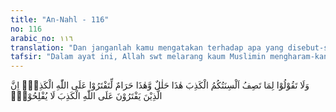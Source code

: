 ```yaml
---
title: "An-Nahl - 116"
no: 116
arabic_no: ١١٦
translation: "Dan janganlah kamu mengatakan terhadap apa yang disebut-sebut oleh lidahmu secara dusta ”Ini halal dan ini haram,” untuk mengada-adakan kebohongan terhadap Allah. Sesungguhnya orang yang mengada-adakan kebohongan terhadap Allah tidak akan beruntung."
tafsir: "Dalam ayat ini, Allah swt melarang kaum Muslimin mengharam-kan atau menghalalkan makanan menurut selera dan hawa nafsu mereka, sebagaimana orang-orang musyrik. Mereka mempunyai kebiasaan meng-haramkan atau menghalalkan binatang semata-mata didasarkan nama istilah yang mereka tetapkan sendiri untuk binatang itu, misalnya: bahirah, sa'ibah, wasilah, dan ham, sebagaimana firman Allah swt:\n\nAllah tidak pernah mensyariatkan adanya bahirah, sa'ibah, wasilah, dan ham. Tetapi orang-orang kafir membuat-buat kedustaan terhadap Allah, dan kebanyakan mereka tidak mengerti. (al-Ma'idah/5: 103)\n\nDalam menetapkan kehalalan atau keharaman suatu makanan atau minuman harus didasarkan pada dalil syara yang bersumber dari Al-Qur'an dan sunnah. Penetapan hukum tanpa dalil-dalil syara tidak dibenarkan. Hal tersebut termasuk perbuatan yang mengada-ada dan melakukan kebohongan kepada Allah.\n\nDalam Al-Qur'an disebutkan tentang ucapan kaum musyrikin mengenai ketentuan anak hewan yang masih dalam kandungan induknya. Firman Allah swt:\n\nDan mereka berkata (pula), \"Apa yang ada di dalam perut hewan ternak ini khusus untuk kaum laki-laki kami, haram bagi istri-istri kami.\" (al-An'am/6: 139)\n\nKarena berakibat sangat buruk terhadap kehidupan beragama, maka Allah memberikan ancaman yang keras kepada mereka yang mengada-adakan kebohongan terhadap Allah. Allah menegaskan bahwa mereka yang berbuat demikian tidak akan mencapai keberhasilan dalam kehidupan mereka, baik di dunia maupun di akhirat. Di dunia, mereka yang suka membuat-buat hukum tanpa dalil yang benar akan dikecam dan ditinggalkan oleh masyara-kat. Kebohongan mereka akan diketahui oleh masyarakat dan mereka akan menjadi sasaran ejekan dan penghinaan.\n\nDalam Tafsir Ibnu Katsir diungkapkan bahwa termasuk dalam pengertian ayat ini ialah setiap orang yang menciptakan bid'ah (urusan agama) yang tidak punya landasan syara, atau menghalalkan sesuatu yang diharamkan atau mengharamkan sesuatu yang dihalalkan Allah semata-mata berdasarkan pikiran dan seleranya sendiri."
---
```

وَلَا تَقُوْلُوْا لِمَا تَصِفُ اَلْسِنَتُكُمُ الْكَذِبَ هٰذَا حَلٰلٌ وَّهٰذَا حَرَامٌ لِّتَفْتَرُوْا عَلَى اللّٰهِ الْكَذِبَۗ اِنَّ الَّذِيْنَ يَفْتَرُوْنَ عَلَى اللّٰهِ الْكَذِبَ لَا يُفْلِحُوْنَۗ 